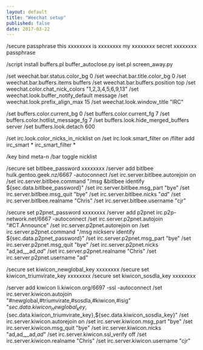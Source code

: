 ```yaml
---
layout: default
title: "Weechat setup"
published: false
date: 2017-03-22
---
```



/secure passphrase this xxxxxxxx is xxxxxxxx my xxxxxxxx secret xxxxxxxx passphrase

/script install buffers.pl buffer_autoclose.py iset.pl screen_away.py

/set weechat.bar.status.color_bg 0
/set weechat.bar.title.color_bg 0
/set weechat.bar.buffers.items buffers
/set weechat.bar.buffers.position top
/set weechat.color.chat_nick_colors "1,2,3,4,5,6,9,13"
/set weechat.look.buffer_notify_default message
/set weechat.look.prefix_align_max 15
/set weechat.look.window_title "IRC"

/set buffers.color.current_bg 0
/set buffers.color.current_fg 7
/set buffers.color.hotlist_message_fg 7
/set buffers.look.hide_merged_buffers server
/set buffers.look.detach 600

/set irc.look.color_nicks_in_nicklist on
/set irc.look.smart_filter on
/filter add irc_smart * irc_smart_filter *

/key bind meta-n /bar toggle nicklist

/secure set bitlbee_password xxxxxxxx
/server add bitlbee hulk.gentoo.geek.nz/6667 -autoconnect
/set irc.server.bitlbee.autorejoin on
/set irc.server.bitlbee.command "/msg &bitlbee identify ${sec.data.bitlbee_password}"
/set irc.server.bitlbee.msg_part "bye"
/set irc.server.bitlbee.msg_quit "bye"
/set irc.server.bitlbee.nicks "_ad_"
/set irc.server.bitlbee.realname "Chris"
/set irc.server.bitlbee.username "cjr"

/secure set p2pnet_password xxxxxxxx
/server add p2pnet irc.p2p-network.net/6667 -autoconnect
/set irc.server.p2pnet.autojoin "#CT.Announce"
/set irc.server.p2pnet.autorejoin on
/set irc.server.p2pnet.command "/msg nickserv identify ${sec.data.p2pnet_password}"
/set irc.server.p2pnet.msg_part "bye"
/set irc.server.p2pnet.msg_quit "bye"
/set irc.server.p2pnet.nicks "ad,ad_,_ad,_ad_"
/set irc.server.p2pnet.realname "Chris"
/set irc.server.p2pnet.username "ad"

/secure set kiwicon_newglobal_key xxxxxxxx
/secure set kiwicon_triumvirate_key xxxxxxxx
/secure set kiwicon_sosdla_key xxxxxxxx

/server add kiwicon li.kiwicon.org/6697 -ssl -autoconnect
/set irc.server.kiwicon.autojoin "#newglobal,#triumvirate,#sosdla,#kiwicon,#isig" "${sec.data.kiwicon_newglobal_key},${sec.data.kiwicon_triumvirate_key},${sec.data.kiwicon_sosdla_key}"
/set irc.server.kiwicon.autorejoin on
/set irc.server.kiwicon.msg_part "bye"
/set irc.server.kiwicon.msg_quit "bye"
/set irc.server.kiwicon.nicks "ad,ad_,_ad,_ad_"
/set irc.server.kiwicon.ssl_verify off
/set irc.server.kiwicon.realname "Chris"
/set irc.server.kiwicon.username "cjr"

